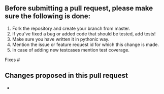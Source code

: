 ## Before submitting a pull request, please make sure the following is done:

1. Fork the repository and create your branch from master.
2. If you've fixed a bug or added code that should be tested, add tests!
3. Make sure you have written it in pythonic way.
4. Mention the issue or feature request id for which this change is made.
5. In case of adding new testcases mention test coverage.


Fixes #

Changes proposed in this pull request
-
-
